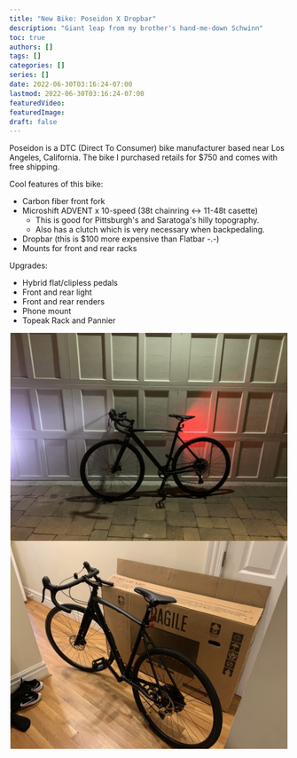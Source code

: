 ```yaml
---
title: "New Bike: Poseidon X Dropbar"
description: "Giant leap from my brother's hand-me-down Schwinn"
toc: true
authors: []
tags: []
categories: []
series: []
date: 2022-06-30T03:16:24-07:00
lastmod: 2022-06-30T03:16:24-07:00
featuredVideo:
featuredImage:
draft: false
---
```


Poseidon is a DTC (Direct To Consumer) bike manufacturer based near Los Angeles, California. The bike I purchased retails for $750 and comes with free shipping.



Cool features of this bike:  
 - Carbon fiber front fork
 - Microshift ADVENT x 10-speed (38t chainring <-> 11-48t casette)
    - This is good for Pittsburgh's and Saratoga's hilly topography.
    - Also has a clutch which is very necessary when backpedaling.
 - Dropbar (this is $100 more expensive than Flatbar -.-)
 - Mounts for front and rear racks

Upgrades:
 - Hybrid flat/clipless pedals
 - Front and rear light
 - Front and rear renders
 - Phone mount
 - Topeak Rack and Pannier

 <img src="/blog/5_new_bike/bike_home.jpeg" style="display: block; margin-left: auto; margin-right: auto; width: 500px">

 <img src="/blog/5_new_bike/bike_school.jpeg" style="display: block; margin-left: auto; margin-right: auto; width: 500px">